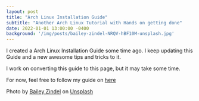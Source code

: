 ```yaml
---
layout: post
title: "Arch Linux Installation Guide"
subtitle: "Another Arch Linux Tutorial with Hands on getting done"
date: 2022-01-01 13:00:00 -0400
background: '/img/posts/bailey-zindel-NRQV-hBF10M-unsplash.jpg'
---
```


I created a Arch Linux Installation Guide some time ago. I keep updating this Guide and a new awesome tips and tricks to it.

I work on converting this guide to this page, but it may take some time.

For now, feel free to follow my guide on [here](http://normannator.de/archlinux)


Photo by [Bailey Zindel](https://unsplash.com/@baileyzindel?utm_source=unsplash&utm_medium=referral&utm_content=creditCopyText) on [Unsplash](https://unsplash.com/s/photos/linux?utm_source=unsplash&utm_medium=referral&utm_content=creditCopyText)
  